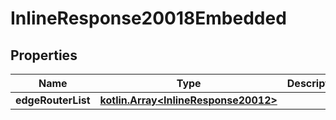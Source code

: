 
# InlineResponse20018Embedded

## Properties
Name | Type | Description | Notes
------------ | ------------- | ------------- | -------------
**edgeRouterList** | [**kotlin.Array&lt;InlineResponse20012&gt;**](InlineResponse20012.md) |  | 



